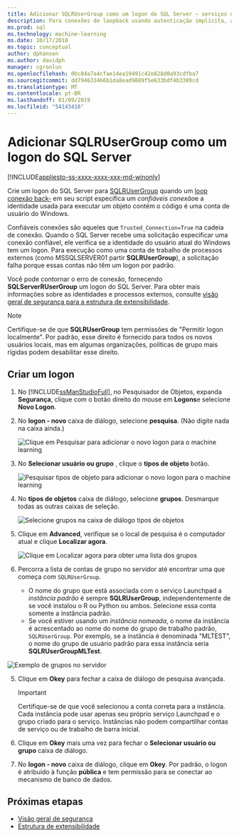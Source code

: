 ```yaml
---
title: Adicionar SQLRUserGroup como um logon do SQL Server – serviços de aprendizado de máquina do SQL Server
description: Para conexões de loopback usando autenticação implícita, adicione SQLRUserGroup como um logon do SQL Server para que uma conta de trabalho pode fazer logon no servidor, para conversão de identidade para o usuário que está chamando.
ms.prod: sql
ms.technology: machine-learning
ms.date: 10/17/2018
ms.topic: conceptual
author: dphansen
ms.author: davidph
manager: cgronlun
ms.openlocfilehash: 0bc84a7a4cfae14ea19491c42e828d0a93cdfba7
ms.sourcegitcommit: dd794633466b1da8ead9889f5e633bdf4b3389cd
ms.translationtype: MT
ms.contentlocale: pt-BR
ms.lasthandoff: 01/09/2019
ms.locfileid: "54143416"
---
```

# <a name="add-sqlrusergroup-as-a-sql-server-login"></a>Adicionar SQLRUserGroup como um logon do SQL Server
[!INCLUDE[appliesto-ss-xxxx-xxxx-xxx-md-winonly](../../includes/appliesto-ss-xxxx-xxxx-xxx-md-winonly.md)]

Crie um logon do SQL Server para [SQLRUserGroup](../concepts/security.md#sqlrusergroup) quando um [loop conexão back-](../../advanced-analytics/concepts/security.md#implied-authentication) em seu script especifica um *confiáveis conexão*e a identidade usada para executar um objeto contém o código é uma conta de usuário do Windows.

Confiáveis conexões são aqueles que `Trusted_Connection=True` na cadeia de conexão. Quando o SQL Server recebe uma solicitação especificar uma conexão confiável, ele verifica se a identidade do usuário atual do Windows tem um logon. Para execução como uma conta de trabalho de processos externos (como MSSQLSERVER01 partir **SQLRUserGroup**), a solicitação falha porque essas contas não têm um logon por padrão.

Você pode contornar o erro de conexão, fornecendo **SQLServerRUserGroup** um logon do SQL Server. Para obter mais informações sobre as identidades e processos externos, consulte [visão geral de segurança para a estrutura de extensibilidade](../concepts/security.md).

> [!Note]
>  Certifique-se de que **SQLRUserGroup** tem permissões de "Permitir logon localmente". Por padrão, esse direito é fornecido para todos os novos usuários locais, mas em algumas organizações, políticas de grupo mais rígidas podem desabilitar esse direito.

## <a name="create-a-login"></a>Criar um logon

1. No [!INCLUDE[ssManStudioFull](../../includes/ssmanstudiofull-md.md)], no Pesquisador de Objetos, expanda **Segurança**, clique com o botão direito do mouse em **Logons**e selecione **Novo Logon**.

2. No **logon - novo** caixa de diálogo, selecione **pesquisa**. (Não digite nada na caixa ainda.)
    
     ![Clique em Pesquisar para adicionar o novo logon para o machine learning](media/implied-auth-login1.png "clique em Pesquisar para adicionar o novo logon para o machine learning")

3. No **Selecionar usuário ou grupo** , clique o **tipos de objeto** botão.

     ![Pesquisar tipos de objeto para adicionar o novo logon para o machine learning](media/implied-auth-login2.png "pesquisar tipos de objeto para adicionar o novo logon para o machine learning")

4. No **tipos de objetos** caixa de diálogo, selecione **grupos**. Desmarque todas as outras caixas de seleção.

     ![Selecione grupos na caixa de diálogo tipos de objetos](media/implied-auth-login3.png "selecionar grupos na caixa de diálogo tipos de objeto")

4. Clique em **Advanced**, verifique se o local de pesquisa é o computador atual e clique **Localizar agora**.

     ![Clique em Localizar agora para obter uma lista dos grupos](media/implied-auth-login4.png "clique em Localizar agora para obter a lista de grupos")

5. Percorra a lista de contas de grupo no servidor até encontrar uma que começa com `SQLRUserGroup`.
    
    + O nome do grupo que está associada com o serviço Launchpad a _instância padrão_ é sempre **SQLRUserGroup**, independentemente de se você instalou o R ou Python ou ambos. Selecione essa conta somente a instância padrão.
    + Se você estiver usando um _instância nomeada_, o nome da instância é acrescentado ao nome do nome do grupo de trabalho padrão, `SQLRUserGroup`. Por exemplo, se a instância é denominada "MLTEST", o nome do grupo de usuário padrão para essa instância seria **SQLRUserGroupMLTest**.
 
 ![Exemplo de grupos no servidor](media/implied-auth-login5.png "exemplo de grupos no servidor")
   
5. Clique em **Okey** para fechar a caixa de diálogo de pesquisa avançada.

    > [!IMPORTANT]
    > Certifique-se de que você selecionou a conta correta para a instância. Cada instância pode usar apenas seu próprio serviço Launchpad e o grupo criado para o serviço. Instâncias não podem compartilhar contas de serviço ou de trabalho de barra inicial.

6. Clique em **Okey** mais uma vez para fechar o **Selecionar usuário ou grupo** caixa de diálogo.

7. No **logon - novo** caixa de diálogo, clique em **Okey**. Por padrão, o logon é atribuído à função **pública** e tem permissão para se conectar ao mecanismo de banco de dados.

## <a name="next-steps"></a>Próximas etapas

+ [Visão geral de segurança](../concepts/security.md)
+ [Estrutura de extensibilidade](../concepts/extensibility-framework.md)
